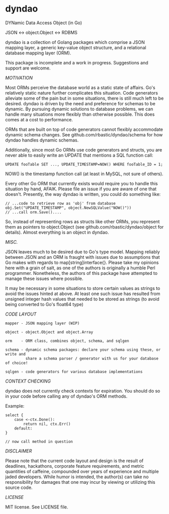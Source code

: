 # dyndao
DYNamic Data Access Object (in Go)

JSON <-> object.Object <-> RDBMS

dyndao is a collection of Golang packages which comprise a JSON mapping layer,
a generic key-value object structure, and a relational database mapping layer
(ORM).

This package is incomplete and a work in progress. Suggestions and support are
welcome.

*MOTIVATION*

Most ORMs perceive the database world as a static state of affairs. Go's
relatively static nature further complicates this situation. Code generators
alleviate some of the pain but in some situations, there is still much left to
be desired. dyndao is driven by the need and preference for schemas to be
dynamic. By pursuing dynamic solutions to database problems, we can handle many
situations more flexibly than otherwise possible. This does comes at a cost to
performance.

ORMs that are built on top of code generators cannot flexibly accommodate
dynamic schema changes. See github.com/rbastic/dyndao/schema for how
dyndao handles dynamic schemas.

Additionally, since most Go ORMs use code generators and structs, you are never
able to easily write an UPDATE that mentions a SQL function call:

```code
UPDATE fooTable SET ..., UPDATE_TIMESTAMP=NOW() WHERE fooTable_ID = 1;
```

NOW() is the timestamp function call (at least in MySQL, not sure of others).

Every other Go ORM that currently exists would require you to handle this
situation by hand, AFAIK. Please file an issue if you are aware of one that
doesn't. Presently, the way dyndao is written, you could do something like:

```code
// ...code to retrieve row as 'obj' from database
obj.Set("UPDATE_TIMESTAMP", object.NewSQLValue("NOW()"))
// ...call orm.Save()....
```

So, instead of representing rows as structs like other ORMs, you represent them
as pointers to object.Object (see github.com/rbastic/dyndao/object for
details). Almost everything is an object in dyndao.

*MISC.*

JSON leaves much to be desired due to Go's type model. Mapping reliably between
JSON and an ORM is fraught with issues due to assumptions that Go makes with
regards to map[string]interface{}. Please take my opinions here with a grain of
salt, as one of the authors is originally a humble Perl programmer.
Nonetheless, the authors of this package have attempted to manage these issues
where possible.

It may be necessary in some situations to store certain values as strings to
avoid the issues hinted at above. At least one such issue has resulted from
unsigned integer hash values that needed to be stored as strings (to avoid
being converted to Go's float64 type)

*CODE LAYOUT*

```code
mapper - JSON mapping layer (WIP)

object - object.Object and object.Array

orm    - ORM class, combines object, schema, and sqlgen

schema - dynamic schema packages: declare your schema using these, or write and
         share a schema parser / generator with us for your database of choice!

sqlgen - code generators for various database implementations
```

*CONTEXT CHECKING*

dyndao does not currently check contexts for expiration. You should do so
in your code before calling any of dyndao's ORM methods.

Example:
```code
select {
	case <-ctx.Done():
		return nil, ctx.Err()
	default:
}

// now call method in question
```

*DISCLAIMER*

Please note that the current code layout and design is the result of deadlines,
hackathons, corporate feature requirements, and metric quantities of caffeine,
compounded over years of experience and multiple jaded developers. While humor
is intended, the author(s) can take no responsibility for damages that one may
incur by viewing or utilizing this source code.

*LICENSE*

MIT license. See LICENSE file.
